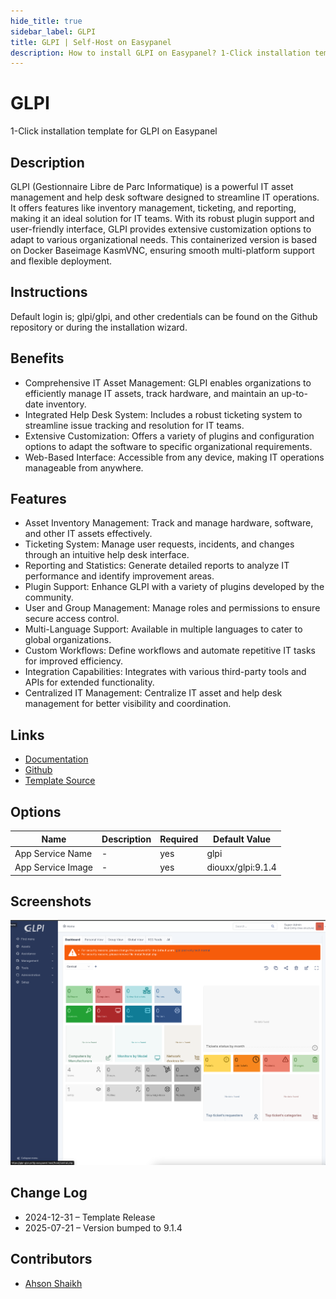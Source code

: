 ```yaml
---
hide_title: true
sidebar_label: GLPI
title: GLPI | Self-Host on Easypanel
description: How to install GLPI on Easypanel? 1-Click installation template for GLPI on Easypanel
---
```


<!-- generated -->

# GLPI

1-Click installation template for GLPI on Easypanel

## Description

GLPI (Gestionnaire Libre de Parc Informatique) is a powerful IT asset management and help desk software designed to streamline IT operations. It offers features like inventory management, ticketing, and reporting, making it an ideal solution for IT teams. With its robust plugin support and user-friendly interface, GLPI provides extensive customization options to adapt to various organizational needs. This containerized version is based on Docker Baseimage KasmVNC, ensuring smooth multi-platform support and flexible deployment.

## Instructions

Default login is; glpi/glpi, and other credentials can be found on the Github repository or during the installation wizard.

## Benefits

- Comprehensive IT Asset Management: GLPI enables organizations to efficiently manage IT assets, track hardware, and maintain an up-to-date inventory.
- Integrated Help Desk System: Includes a robust ticketing system to streamline issue tracking and resolution for IT teams.
- Extensive Customization: Offers a variety of plugins and configuration options to adapt the software to specific organizational requirements.
- Web-Based Interface: Accessible from any device, making IT operations manageable from anywhere.

## Features

- Asset Inventory Management: Track and manage hardware, software, and other IT assets effectively.
- Ticketing System: Manage user requests, incidents, and changes through an intuitive help desk interface.
- Reporting and Statistics: Generate detailed reports to analyze IT performance and identify improvement areas.
- Plugin Support: Enhance GLPI with a variety of plugins developed by the community.
- User and Group Management: Manage roles and permissions to ensure secure access control.
- Multi-Language Support: Available in multiple languages to cater to global organizations.
- Custom Workflows: Define workflows and automate repetitive IT tasks for improved efficiency.
- Integration Capabilities: Integrates with various third-party tools and APIs for extended functionality.
- Centralized IT Management: Centralize IT asset and help desk management for better visibility and coordination.

## Links

- [Documentation](https://glpi-project.org/documentation/)
- [Github](https://github.com/glpi-project/glpi)
- [Template Source](https://github.com/easypanel-io/templates/tree/main/templates/glpi)

## Options

Name | Description | Required | Default Value
-|-|-|-
App Service Name | - | yes | glpi
App Service Image | - | yes | diouxx/glpi:9.1.4

## Screenshots

![GLPI Screenshot](./assets/screenshot.png)

## Change Log

- 2024-12-31 – Template Release
- 2025-07-21 – Version bumped to 9.1.4

## Contributors

- [Ahson Shaikh](https://github.com/Ahson-Shaikh)
